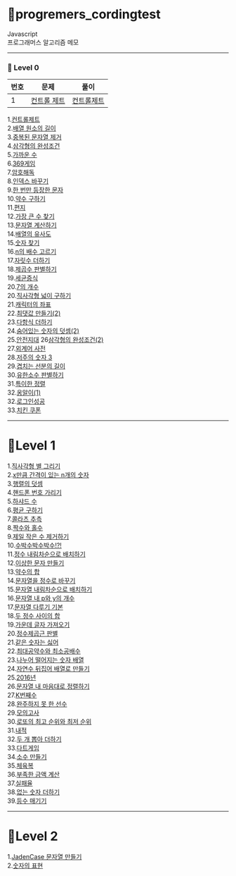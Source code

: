 # 🎈progremers_cordingtest

Javascript  
프로그래머스 알고리즘 메모

---

### 🌱 Level 0

| 번호 | 문제                                                                            | 풀이                                                                                              |
| ---- | ------------------------------------------------------------------------------- | ------------------------------------------------------------------------------------------------- |
| 1    | [컨트롤 제트](https://school.programmers.co.kr/learn/courses/30/lessons/120853) | [컨트롤제트](https://github.com/pomeranian91/progremers_cordingtest/blob/main/level0/controlZ.js) |

1.[컨트롤제트](https://github.com/pomeranian91/progremers_cordingtest/blob/main/level0/controlZ.js)  
2.[배열 원소의 길이](https://github.com/pomeranian91/progremers_cordingtst/blob/main/level0/arrayLength.js)  
3.[중복된 문자열 제거](https://github.com/pomeranian91/progremers_cordingtest/blob/main/level0/removeDuplicateString.js)  
4.[삼각형의 완성조건](https://github.com/pomeranian91/progremers_cordingtest/blob/main/level0/triangleCondition1.js)  
5.[가까운 수](https://github.com/pomeranian91/progremers_cordingtest/blob/main/level0/nearNum.js)  
6.[369게임](https://github.com/pomeranian91/progremers_cordingtest/blob/main/level0/game369.js)  
7.[암호해독](https://github.com/pomeranian91/progremers_cordingtest/blob/main/level0/passwordCrack.js)  
8.[인덱스 바꾸기](https://github.com/pomeranian91/progremers_cordingtest/blob/main/level0/replaceIndex.js)  
9.[한 번만 등장한 문자](https://github.com/pomeranian91/progremers_cordingtest/blob/main/level0/indexOfSearch.js)  
10.[약수 구하기](https://github.com/pomeranian91/progremers_cordingtest/blob/main/level0/factors.js)  
11.[편지](https://github.com/pomeranian91/progremers_cordingtest/blob/main/level0/letter.js)  
12.[가장 큰 수 찾기](https://github.com/pomeranian91/progremers_cordingtest/blob/main/level0/maxIndex.js)  
13.[문자열 계산하기](https://github.com/pomeranian91/progremers_cordingtest/blob/main/level0/문자열_계산하기.js)  
14.[배열의 유사도](https://github.com/pomeranian91/progremers_cordingtest/blob/main/level0/배열의_유사도.js)  
15.[숫자 찾기](https://github.com/pomeranian91/progremers_cordingtest/blob/main/level0/숫자_찾기.js)  
16.[n의 배수 고르기](https://github.com/pomeranian91/progremers_cordingtest/blob/main/level0/n의_배수_고르기.js)  
17.[자릿수 더하기](https://github.com/pomeranian91/progremers_cordingtest/blob/main/level0/자릿수_더하기.js)  
18.[제곱수 판별하기](https://github.com/pomeranian91/progremers_cordingtest/blob/main/level0/제곱수_판별하기.js)  
19.[세균증식](https://github.com/pomeranian91/progremers_cordingtest/blob/main/level0/세균_증식.js)  
20.[7의 개수](https://github.com/pomeranian91/progremers_cordingtest/blob/main/level0/7의_개수.js)  
20.[직사각형 넓이 구하기](https://github.com/pomeranian91/progremers_cordingtest/blob/main/level0/직사각형_넓이_구하기.js)  
21.[캐릭터의 좌표](https://github.com/pomeranian91/progremers_cordingtest/blob/main/level0/캐릭터의_좌표.js)  
22.[최댓값 만들기(2)](<https://github.com/pomeranian91/progremers_cordingtest/blob/main/level0/최댓값_만들기(2).js>)  
23.[다항식 더하기](https://github.com/pomeranian91/progremers_cordingtest/blob/main/level0/다항식_더하기.js)  
24.[숨어있는 숫자의 덧셈(2)](<https://github.com/pomeranian91/progremers_cordingtest/blob/main/level0/숨어있는_숫자의_덧셈_(2).js>)  
25.[안전지대](https://github.com/pomeranian91/progremers_cordingtest/blob/main/level0/안전지대.js)
26[삼각형의 완성조건(2)](<https://github.com/pomeranian91/progremers_cordingtest/blob/main/level0/삼각형의_완성조건(2).js>)  
27.[외계어 사전](https://github.com/pomeranian91/progremers_cordingtest/blob/main/level0/외계어_사전.js)  
28.[저주의 숫자 3](https://github.com/pomeranian91/progremers_cordingtest/blob/main/level0/저주의_숫자_3.js)  
29.[겹치는 선분의 길이](https://github.com/pomeranian91/progremers_cordingtest/blob/main/level0/겹치는_선분의_길이.js)  
30.[유한소수 판별하기](https://github.com/pomeranian91/progremers_cordingtest/blob/main/level0/유한소수_판별하기.js)  
31.[특이한 정렬](https://github.com/pomeranian91/progremers_cordingtest/blob/main/level0/특이한_정렬.js)  
32.[옹알이(1)](<https://github.com/pomeranian91/progremers_cordingtest/blob/main/level0/옹알이(1).js>)  
32.[로그인성공](https://github.com/pomeranian91/progremers_cordingtest/blob/main/level0/로그인성공.js)  
33.[치킨 쿠폰](https://github.com/pomeranian91/progremers_cordingtest/blob/main/level0/치킨_쿠폰.js)

---

# 📕Level 1

1.[직사각형 별 그리기](https://github.com/pomeranian91/progremers_cordingtest/blob/main/level1/writestars.js)  
2.[x만큼 간격이 있는 n개의 숫자](https://github.com/pomeranian91/progremers_cordingtest/blob/main/level1/addArray.js)  
3.[행렬의 덧셈](https://github.com/pomeranian91/progremers_cordingtest/blob/main/level1/plusRowcols.js)  
4.[핸드폰 번호 가리기](https://github.com/pomeranian91/progremers_cordingtest/blob/main/level1/blindPhoneNumber.js)  
5.[하샤드 수](https://github.com/pomeranian91/progremers_cordingtest/blob/main/level1/hashyad.js)  
6.[평균 구하기](https://github.com/pomeranian91/progremers_cordingtest/blob/main/level1/average.js)  
7.[콜라츠 추측](https://github.com/pomeranian91/progremers_cordingtest/blob/level1/collatz.js)  
8.[짝수와 홀수](https://github.com/pomeranian91/progremers_cordingtest/blob/main/level1/evenOdd.js)  
9.[제일 작은 수 제거하기](https://github.com/pomeranian91/progremers_cordingtest/blob/main/level1/evenOdd.js)  
10.[수박수박수박수!?!](https://github.com/pomeranian91/progremers_cordingtest/blob/main/level1/waterMelon.js)  
11.[정수 내림차순으로 배치하기](https://github.com/pomeranian91/progremers_cordingtest/blob/main/level1/numberArray.js)  
12.[이상한 문자 만들기](https://github.com/pomeranian91/progremers_cordingtest/blob/main/level1/weirdWord.js)  
13.[약수의 합](https://github.com/pomeranian91/progremers_cordingtest/blob/main/level1/measureSum.js)  
14.[문자열을 정수로 바꾸기](https://github.com/pomeranian91/progremers_cordingtest/blob/main/level1/numberChange.js)  
15.[문자열 내림차순으로 배치하기](https://github.com/pomeranian91/progremers_cordingtest/blob/main/level1/sortReverse.js)  
16.[문자열 내 p와 y의 개수](https://github.com/pomeranian91/progremers_cordingtest/blob/main/level1/countPnY.js)  
17.[문자열 다루기 기본](https://github.com/pomeranian91/progremers_cordingtest/blob/main/level1/strCare.js)  
18.[두 정수 사이의 합](https://github.com/pomeranian91/progremers_cordingtest/blob/main/level1/sumNumberBetween.js)  
19.[가운데 글자 가져오기](https://github.com/pomeranian91/progremers_cordingtest/blob/main/level1/betweenStr.js)  
20.[정수제곱근 판별](https://github.com/pomeranian91/progremers_cordingtest/blob/main/level1/intSqrt.js)  
21.[같은 숫자는 싫어](https://github.com/pomeranian91/progremers_cordingtest/blob/main/level1/dontLikeSameNum.js)  
22.[최대공약수와 최소공배수](https://github.com/pomeranian91/progremers_cordingtest/blob/main/level1/GDCLCM.js)  
23.[나누어 떨어지는 숫자 배열](https://github.com/pomeranian91/progremers_cordingtest/blob/main/level1/divisor.js)  
24.[자연수 뒤집어 배열로 만들기](https://github.com/pomeranian91/progremers_cordingtest/blob/main/level1/resverInt.js)  
25.[2016년](https://github.com/pomeranian91/progremers_cordingtest/blob/main/level1/2016.js)  
26.[문자열 내 마음대로 정렬하기](https://github.com/pomeranian91/progremers_cordingtest/blob/main/level1/strangeStrings.js)  
27.[K번째수](https://github.com/pomeranian91/progremers_cordingtest/blob/main/level1/KNumber.js)  
28.[완주하지 못 한 선수](https://github.com/pomeranian91/progremers_cordingtest/blob/main/level1/completionMaraton.js)  
29.[모의고사](https://github.com/pomeranian91/progremers_cordingtest/blob/main/level1/completionMaraton.js.js)  
30.[로또의 최고 순위와 최저 순위](https://github.com/pomeranian91/progremers_cordingtest/blob/main/level1/lottoMaxMin.js)  
31.[내적](https://github.com/pomeranian91/progremers_cordingtest/blob/main/level1/dotProduct.js)  
32.[두 개 뽑아 더하기](https://github.com/pomeranian91/progremers_cordingtest/blob/main/level1/selectTwo.js)  
33.[다트게임](https://github.com/pomeranian91/progremers_cordingtest/blob/main/level1/dartGame.js)  
34.[소수 만들기](https://github.com/pomeranian91/progremers_cordingtest/blob/main/level1/MakeZeroNum.js)  
35.[체육복](https://github.com/pomeranian91/progremers_cordingtest/blob/main/level1/weightCloth.js)  
36.[부족한 금액 계산](https://github.com/pomeranian91/progremers_cordingtest/blob/main/level1/failCash.js)  
37.[실패율](https://github.com/pomeranian91/progremers_cordingtest/blob/main/level1/failCash.js)  
38.[없는 숫자 더하기](https://github.com/pomeranian91/progremers_cordingtest/blob/main/level1/없는_숫자_더하기.js)  
39.[등수 매기기](https://github.com/pomeranian91/progremers_cordingtest/blob/main/level1/등수_매기기.js)

---

# 📕Level 2

1.[JadenCase 문자열 만들기](https://github.com/pomeranian91/progremers_cordingtest/blob/main/level2/JadenCase_문자열_만들기.js)  
2.[숫자의 표현](https://github.com/pomeranian91/progremers_cordingtest/blob/main/level2/숫자의_표현.js)
